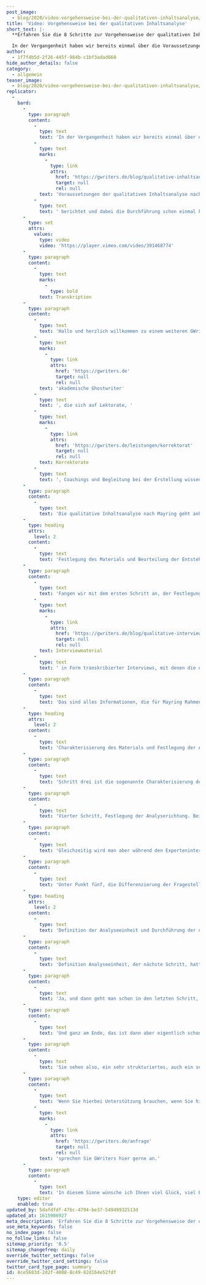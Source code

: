 ```yaml
---
post_image:
  - blog/2020/video-vorgehensweise-bei-der-qualitativen-inhaltsanalyse/Video-Vorgehensweise-bei-der-qualitativen-Inhaltsanalyse.JPG
title: 'Video: Vorgehensweise bei der qualitativen Inhaltsanalyse'
short_text: |-
  **Erfahren Sie die 8 Schritte zur Vorgehensweise der qualitativen Inhaltsanalyse von Mayring. Verbessern Sie Ihre Facharbeit mit Hilfe der GWriters Experten!**

  In der Vergangenheit haben wir bereits einmal über die Voraussetzungen der qualitativen Inhaltsanalyse nach Mayring berichtet und dabei die Durchführung schon einmal kurz angesprochen. In diesem Video-Tutorial gehen wir nun noch einmal im Detail auf die Vorgehensweise bei der qualitativen Inhaltsanalyse nach Mayring ein. Dabei gibt es acht wichtige Schritte nach denen vorgegangen werden muss. Verbessern auch Sie Ihre wissenschaftliche Arbeiten und Ihre qualitative Inhaltsanalyse nach Mayring mit Hilfe unseres Expertenwissens!...
author:
  - 1f7f4b5d-2f26-445f-984b-c1bf3adad660
hide_author_details: false
category:
  - allgemein
teaser_image:
  - blog/2020/video-vorgehensweise-bei-der-qualitativen-inhaltsanalyse/Video-Vorgehensweise-bei-der-qualitativen-Inhaltsanalyse.JPG
replicator:
  -
    bard:
      -
        type: paragraph
        content:
          -
            type: text
            text: 'In der Vergangenheit haben wir bereits einmal über die '
          -
            type: text
            marks:
              -
                type: link
                attrs:
                  href: 'https://gwriters.de/blog/qualitative-inhaltsanalyse-voraussetzungen'
                  target: null
                  rel: null
            text: 'Voraussetzungen der qualitativen Inhaltsanalyse nach Mayring'
          -
            type: text
            text: ' berichtet und dabei die Durchführung schon einmal kurz angesprochen. In diesem Video-Tutorial gehen wir nun noch einmal im Detail auf die Vorgehensweise bei der qualitativen Inhaltsanalyse nach Mayring ein. Dabei gibt es acht wichtige Schritte nach denen vorgegangen werden muss. Verbessern auch Sie Ihre wissenschaftliche Arbeiten und Ihre qualitative Inhaltsanalyse nach Mayring mit Hilfe unseres Expertenwissens!'
      -
        type: set
        attrs:
          values:
            type: video
            video: 'https://player.vimeo.com/video/391468774'
      -
        type: paragraph
        content:
          -
            type: text
            marks:
              -
                type: bold
            text: Transkription
      -
        type: paragraph
        content:
          -
            type: text
            text: 'Hallo und herzlich willkommen zu einem weiteren GWriters-Video. GWriters ist eine Agentur für '
          -
            type: text
            marks:
              -
                type: link
                attrs:
                  href: 'https://gwriters.de'
                  target: null
                  rel: null
            text: 'akademische Ghostwriter'
          -
            type: text
            text: ', die sich auf Lektorate, '
          -
            type: text
            marks:
              -
                type: link
                attrs:
                  href: 'https://gwriters.de/leistungen/korrektorat'
                  target: null
                  rel: null
            text: Korrektorate
          -
            type: text
            text: ', Coachings und Begleitung bei der Erstellung wissenschaftlicher Texte spezialisiert hat. Heute möchten wir Ihnen ein Thema nahebringen, die Vorgehensweise bei der qualitativen Inhaltsanalyse nach Mayring. Schritte, die zu Beginn sind nach der qualitativen Inhaltsanalyse, wie geht man vor, was ist die Vorgehensweise, Beispiele, Tipps, Tricks, Hinweise, diese möchte ich an dieser Stelle gerne geben.'
      -
        type: paragraph
        content:
          -
            type: text
            text: 'Die qualitative Inhaltsanalyse nach Mayring geht anhand eines ganz standardisierten Konzeptes vor. Das heißt, die einzelnen Themenstellungen, die einzelnen Schritte sind von Mayring vorgegeben und sind auch so zu durchlaufen. Natürlich hat man immer wieder auch Spielmöglichkeiten, hat man Anpassungsmöglichkeiten, wie man es auch im Sinne des Textes und im Sinne der Ausgangssituation anpassen kann. Schauen wir uns nun einmal die einzelnen Schritte an, die Mayring im Rahmen der Vorgehensweise für eine qualitative Inhaltsanalyse geplant hat. Insgesamt sind das acht Schritte, die Mayring vorgibt für eine qualitative Inhaltsanalyse.'
      -
        type: heading
        attrs:
          level: 2
        content:
          -
            type: text
            text: 'Festlegung des Materials und Beurteilung der Entstehungssituation'
      -
        type: paragraph
        content:
          -
            type: text
            text: 'Fangen wir mit dem ersten Schritt an, der Festlegung des Materials. Bei der Festlegung des Materials geht es erstmal darum, dass man sich das Ausgangsmaterial beschafft und sich mit dem Ausgangsmaterial auseinandersetzt und dann aus der Summe dessen, was man an Ausgangsmaterial zur Verfügung hat, dann noch das definiert mit dem man letztlich die qualitative Inhaltsanalyse durchführen möchte. In der Regel ist es häufig '
          -
            type: text
            marks:
              -
                type: link
                attrs:
                  href: 'https://gwriters.de/blog/qualitative-interviews-auswertung'
                  target: null
                  rel: null
            text: Interviewmaterial
          -
            type: text
            text: ' in Form transkribierter Interviews, mit denen die qualitative Inhaltsanalyse durchgeführt wird. Wichtig ist dann auch, dieses Material zu prüfen und dann eben festzulegen, welchen Teilbereich, welche Teilmenge auch aus diesem gesamten Material verwendet werden soll letztlich für die qualitative Inhaltsanalyse. In einem zweiten Schritt wird man sich dann die sogenannte Entstehungssituation anschauen. Unter Entstehungssituation meint Mayring die Rahmenbedingungen unter derer das Ausgangsmaterial entstanden ist. Bei Interviews wären das zum Beispiel die Interviewpartner, wer sind die Experten, wann wurden diese Interviews geführt, mit wem wurden diese Interviews geführt, warum wurden diese Interviews mit dieser oder dieser Person geführt oder warum wurden diese Interviews mit der einen oder anderen Person nicht geführt, wie lange haben diese Interviews gedauert, in welchem Umfeld wurden diese Interviews durchgeführt und so weiter und so weiter.'
      -
        type: paragraph
        content:
          -
            type: text
            text: 'Das sind alles Informationen, die für Mayring Rahmenbedingungen darstellen, um später dann auch den Text richtig, richtig im Sinne, in Anführungszeichen, der qualitativen Inhaltsanalyse zu erforschen, zu analysieren. Sind jetzt noch keine Informationen, die Sie direkt verwenden werden für die qualitative Inhaltsanalyse, aber Sie werden sie, wenn Sie später die eigentliche Analyse durchführen, immer im Hinterkopf haben. Wir kommen später noch darauf zu sprechen. Dann, wie geht es weiter in der Vorgehensweise, mit der Vorgehensweise?'
      -
        type: heading
        attrs:
          level: 2
        content:
          -
            type: text
            text: 'Charakterisierung des Materials und Festlegung der Analyserichtung'
      -
        type: paragraph
        content:
          -
            type: text
            text: 'Schritt drei ist die sogenannte Charakterisierung des Materials. Das heißt, hier wird man sich jetzt intensiver mit dem Material auseinandersetzen, hier wird man, wenn es sich beispielsweise jetzt um Experteninterviews handelt, diese transkribieren, man wird sie aufbereiten, man wird sie für die qualitative Inhaltsanalyse in der Form vorbereiten, dass sie dann auch auswertbar sind. Man wird beispielsweise dann eben auch Teile wegnehmen, Teile wegstreichen, genau das, was wir beim Thema Festlegung Material dann erwähnt haben. Es geht hier also um die konkrete Auseinandersetzung mit dem jeweiligen Material, so dass dieses Material dann am Ende so aufbereitet ist, dass die qualitative Inhaltsanalyse auch durchgeführt werden kann.'
      -
        type: paragraph
        content:
          -
            type: text
            text: 'Vierter Schritt, Festlegung der Analyserichtung. Bei der Festlegung der Analyserichtung, da geht es jetzt darum zu beschreiben und am Ende zu definieren, wie man die Analyse durchführt und das Ablaufschema zu definieren. Mit Ablaufschema meint Mayring einerseits die insgesamte Vorgehensweise innerhalb der qualitativen Inhaltsanalyse, so wie wir sie gerade beschreiben, aber dann auch später wie sie die einzelnen Kategorien festlegen, mit denen Sie auswerten. Gerade nämlich diese Festlegung dieser sogenannten Kategorien ist ein ganz zentraler Inhalt bei der qualitativen Inhaltsanalyse nach Mayring. Man spricht hier auch von sogenannten Codes, beziehungsweise sogenannten Codierungen. Und meistens erfolgt sowohl eine deduktive, als auch eine induktive Festlegung dieser Codes. Das heißt, auf der einen Seite wird man die Codes aus einem vorhandenen theoretischen Konstrukt festlegen, in der Regel aus einer bereits vorhandenen Arbeit zu einer Themenstellung, wo man eine Themenstellung betrachtet hat, erforscht hat und daraus heraus dann eine Reihe von Codes festgelegt hat, also eine Reihe von Kategorien, Kriterien, Aspekten könnte man diese auch nennen, anhand derer man jetzt die, nennen wir jetzt als Beispiel mal die Experteninterviews, durchforsten, sprich analysieren möchte.'
      -
        type: paragraph
        content:
          -
            type: text
            text: 'Gleichzeitig wird man aber während den Experteninterviews und auch während der Analyse, während der Auswertung dieser Experteninterviews, und das ist genau Inhalt, das ist genau Charakteristikum der qualitativen Inhaltsanalyse, dann auch noch weitere Codes hinzuführen. Weil genau das soll ja dann am Ende das Ergebnis sein, dass man einen gewissen theoretischen Teil, den man bereits erarbeitet hat, um einen empirischen Teil ergänzt und Erkenntnisse, die man bisher hatte um neue Erkenntnisse erweitert. Deswegen wird es in der Regel immer auch eine Art zirkulärer Abgleich sein, der stattfindet, einerseits zwischen dem, was man in der Arbeit bereits erarbeitet hat und dann in der Auswertung, was sind jetzt Erkenntnisse aus der qualitativen Inhaltsanalyse heraus? Die Codes sind also erweiterbar und müssen auch bewusst erweitert werden.'
      -
        type: paragraph
        content:
          -
            type: text
            text: 'Unter Punkt fünf, die Differenzierung der Fragestellung, hier wird man jetzt dann definieren, was ist der Fokus? Sprich, unter welcher Fragestellung schaue ich mir die Interviews an, was ist meine Zielsetzung, nach der ich diese qualitative Inhaltsanalyse vornehme? In der Regel wird das die Forschungsfrage sein, die man aus der Arbeit übernimmt und anhand derer man dann die einzelne Analyse vornimmt und sich, ja, die Interviews, das Material anschaut und codiert. Bei der Analysetechnik ist es so, dass Mayring drei verschiedene Analysetechniken unterscheidet. Wir werden in einem anderen Video noch im Detail darauf eingehen, welche Analysetechniken dies sind, weil die sich doch sehr stark inhaltlich unterscheiden. Die am meisten gängigere Technik in diesem Zusammenhang ist die sogenannte Zusammenfassung. Zusammenfassung bedeutet, dass man versucht, aus der Menge der Informationen, die einem das Material zur Verfügung stellt, den Teil zu extrahieren anhand dieser Codes, die eine generalisierende Information darstellen. Am Ende soll also wenige generalisierende, zentrale Aussagen vorhanden sein, die aus der Fülle der Informationen herausgezogen werden können, wo man dann sagen kann, das ist jetzt zu dem jeweiligen Code, zu der jeweiligen Kategorie, zu dem jeweiligen Aspekt, den man identifiziert hat, die zentrale Aussage.'
      -
        type: heading
        attrs:
          level: 2
        content:
          -
            type: text
            text: 'Definition der Analyseeinheit und Durchführung der qualitativen Inhaltsanalyse'
      -
        type: paragraph
        content:
          -
            type: text
            text: 'Definition Analyseeinheit, der nächste Schritt, hatten wir schon kurz angesprochen. Das ist jetzt wirklich die Frage, was ist die kleinste Analyseeinheit? In der Regel ist das dieser bereits erwähnte Code, beziehungsweise diese bereits erwähnte Kategorie. Das heißt, man wird ein Experteninterview, wenn man mal bei diesem Beispiel jetzt bleiben, haben und dann innerhalb der Experteninterviews oder innerhalb der Summe der Experteninterviews hätte man dann ein Experteninterview und dieses Experteninterview würde man wiederum zerteilen in kleinste auszuwertende Einheiten und das wären dann eben Textstellen oder Textpassagen, die man entsprechend auswertet.'
      -
        type: paragraph
        content:
          -
            type: text
            text: 'Ja, und dann geht man schon in den letzten Schritt, die sogenannte Durchführung der qualitativen Inhaltsanalyse. Die Durchführung sieht dann folgendermaßen aus in der Vorgehensweise, dass man den Text nimmt, das Material nimmt, beispielsweise jetzt ein Experteninterview, und dieses mit Hilfe der Forschungsfrage unter Berücksichtigung der vorher erwähnten Rahmenbedingungen und der definierten Kategorien, Klammer auf Codes, Klammer zu, analysiert. Das heißt, man wird diese Experteninterviews durchgehen Schritt für Schritt, dieses Material Schritt für Schritt durchgehen und wird versuchen, zentrale Aussagen, die in diesem Material gegeben werden, zu diesen jeweiligen Codes zusammenzuführen und dort, wo es eben keine Codes gibt, nimmt man eine Ergänzung vor, in dem man neue Codes definiert, mit denen man wiederum generalisierende Aussagen zusammenführen kann, so dass man eben am Ende dann zu einer gesamten generalisierenden Aussage zu dem gesamten Text und zu allen Informationen kommt.'
      -
        type: paragraph
        content:
          -
            type: text
            text: 'Und ganz am Ende, das ist dann aber eigentlich schon nicht mehr Bestandteil der qualitativen Inhaltsanalyse, sondern das ist dann wieder klassische wissenschaftliche Arbeit, wird man die Erkenntnisse herausnehmen aus dieser qualitativen Inhaltsanalyse und wird einen Abgleich mit den vorher erwähnten theoretischen Erkenntnissen vornehmen, die man eben im Vorfeld einer wissenschaftlichen Arbeit oder im Rahmen dieser wissenschaftlichen Arbeit erhoben hat.'
      -
        type: paragraph
        content:
          -
            type: text
            text: 'Sie sehen also, ein sehr strukturiertes, auch ein sehr klares Vorgehen. Wichtig ist es auch, dieses Vorgehen entsprechend in den wissenschaftlichen Texten dann zu dokumentieren, die einzelnen Schritte zu beschreiben und dann eben auch sauber einen Schritt nach dem anderen durchzuführen, auch dies wiederum zu dokumentieren, um am Ende dann eben auch das Ergebnis präsentieren zu können. Es verlangt sicherlich ein wenig Übung mit dieser qualitativen Inhaltsanalyse umzugehen, aber wenn man das öfters getan hat, dann kann es sehr, sehr wertvolle Erkenntnisse liefern, und man ist dann in der Lage, eine große Menge von Texten auf wesentliche relevante Informationen zu reduzieren.'
      -
        type: paragraph
        content:
          -
            type: text
            text: 'Wenn Sie hierbei Unterstützung brauchen, wenn Sie hierbei Hilfe brauchen, sei es im Sinne eines Coachings zu einer qualitativen Inhaltsanalyse, sei es aber auch im Sinne einer Prüfung einer bereits erstellten qualitativen Inhaltsanalyse, dann geben wir Ihnen gerne an dieser Stelle Hilfestellung, dann ist G-Writers gerne Ihr Ansprechpartner. Wie gesagt, in allen Themenstellungen in diesem Zusammenhang, sei es jetzt bei der qualitativen Inhaltsanalyse an sich, also bei der Erlernung der Methodik oder auch bei der Begleitung einer Durchführung, '
          -
            type: text
            marks:
              -
                type: link
                attrs:
                  href: 'https://gwriters.de/anfrage'
                  target: null
                  rel: null
            text: 'sprechen Sie GWriters hier gerne an.'
      -
        type: paragraph
        content:
          -
            type: text
            text: 'In diesem Sinne wünsche ich Ihnen viel Glück, viel Erfolg bei der qualitativen Inhaltsanalyse nach Mayring.'
    type: editor
    enabled: true
updated_by: 5dafdfdf-476c-4794-be37-54949932513d
updated_at: 1615906927
meta_description: 'Erfahren Sie die 8 Schritte zur Vorgehensweise der qualitativen Inhaltsanalyse von Mayring. Verbessern Sie Ihre Facharbeit mit Hilfe der GWriters Experten!'
use_meta_keywords: false
no_index_page: false
no_follow_links: false
sitemap_priority: '0.5'
sitemap_changefreq: daily
override_twitter_settings: false
override_twitter_card_settings: false
twitter_card_type_page: summary
id: 8ce5683d-2d2f-4008-8c49-82d164e52fdf
---
```


